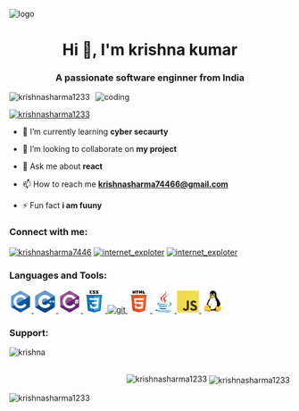 ![logo](https://github.com/krishnasharma1233/krishnasharma1233/blob/main/Your%20paragraph%20text%20(1).png)

<h1 align="center">Hi 👋, I'm krishna kumar</h1>
<h3 align="center">A passionate software enginner from India</h3>

<img align="right" alt="coding" width="350" src="https://media.giphy.com/media/RbDKaczqWovIugyJmW/giphy.gif">

<p align="left"> <img src="https://komarev.com/ghpvc/?username=krishnasharma1233&label=Profile%20views&color=0e75b6&style=flat" alt="krishnasharma1233" /> </p>

<p align="left"> <a href="https://github.com/ryo-ma/github-profile-trophy"><img src="https://github-profile-trophy.vercel.app/?username=krishnasharma1233" alt="krishnasharma1233" /></a> </p>

- 🌱 I’m currently learning **cyber secaurty**

- 👯 I’m looking to collaborate on **my project**

- 💬 Ask me about **react**

- 📫 How to reach me **krishnasharma74466@gmail.com**

- ⚡ Fun fact **i am fuuny**

<h3 align="left">Connect with me:</h3>
<p align="left">
<a href="https://linkedin.com/in/krishnasharma7446" target="blank"><img align="center" src="https://raw.githubusercontent.com/rahuldkjain/github-profile-readme-generator/master/src/images/icons/Social/linked-in-alt.svg" alt="krishnasharma7446" height="30" width="40" /></a>
<a href="https://instagram.com/internet_exploter" target="blank"><img align="center" src="https://raw.githubusercontent.com/rahuldkjain/github-profile-readme-generator/master/src/images/icons/Social/instagram.svg" alt="internet_exploter" height="30" width="40" /></a>
<a href="https://www.youtube.com/c/internet_exploter" target="blank"><img align="center" src="https://raw.githubusercontent.com/rahuldkjain/github-profile-readme-generator/master/src/images/icons/Social/youtube.svg" alt="internet_exploter" height="30" width="40" /></a>
</p>

<h3 align="left">Languages and Tools:</h3>
<p align="left"> <a href="https://www.cprogramming.com/" target="_blank" rel="noreferrer"> <img src="https://raw.githubusercontent.com/devicons/devicon/master/icons/c/c-original.svg" alt="c" width="40" height="40"/> </a> <a href="https://www.w3schools.com/cpp/" target="_blank" rel="noreferrer"> <img src="https://raw.githubusercontent.com/devicons/devicon/master/icons/cplusplus/cplusplus-original.svg" alt="cplusplus" width="40" height="40"/> </a> <a href="https://www.w3schools.com/cs/" target="_blank" rel="noreferrer"> <img src="https://raw.githubusercontent.com/devicons/devicon/master/icons/csharp/csharp-original.svg" alt="csharp" width="40" height="40"/> </a> <a href="https://www.w3schools.com/css/" target="_blank" rel="noreferrer"> <img src="https://raw.githubusercontent.com/devicons/devicon/master/icons/css3/css3-original-wordmark.svg" alt="css3" width="40" height="40"/> </a> <a href="https://git-scm.com/" target="_blank" rel="noreferrer"> <img src="https://www.vectorlogo.zone/logos/git-scm/git-scm-icon.svg" alt="git" width="40" height="40"/> </a> <a href="https://www.w3.org/html/" target="_blank" rel="noreferrer"> <img src="https://raw.githubusercontent.com/devicons/devicon/master/icons/html5/html5-original-wordmark.svg" alt="html5" width="40" height="40"/> </a> <a href="https://www.java.com" target="_blank" rel="noreferrer"> <img src="https://raw.githubusercontent.com/devicons/devicon/master/icons/java/java-original.svg" alt="java" width="40" height="40"/> </a> <a href="https://developer.mozilla.org/en-US/docs/Web/JavaScript" target="_blank" rel="noreferrer"> <img src="https://raw.githubusercontent.com/devicons/devicon/master/icons/javascript/javascript-original.svg" alt="javascript" width="40" height="40"/> </a> <a href="https://www.linux.org/" target="_blank" rel="noreferrer"> <img src="https://raw.githubusercontent.com/devicons/devicon/master/icons/linux/linux-original.svg" alt="linux" width="40" height="40"/> </a> </p>

<h3 align="left">Support:</h3>
<p><a href="https://www.buymeacoffee.com/krishna"> <img align="left" src="https://cdn.buymeacoffee.com/buttons/v2/default-yellow.png" height="50" width="210" alt="krishna" /></a></p><br><br>

<p><img align="left" src="https://github-readme-stats.vercel.app/api/top-langs?username=krishnasharma1233&show_icons=true&locale=en&layout=compact" alt="krishnasharma1233" /></p>

<p>&nbsp;<img align="center" src="https://github-readme-stats.vercel.app/api?username=krishnasharma1233&show_icons=true&locale=en" alt="krishnasharma1233" /></p>

<p><img align="center" src="https://github-readme-streak-stats.herokuapp.com/?user=krishnasharma1233&" alt="krishnasharma1233" /></p>
